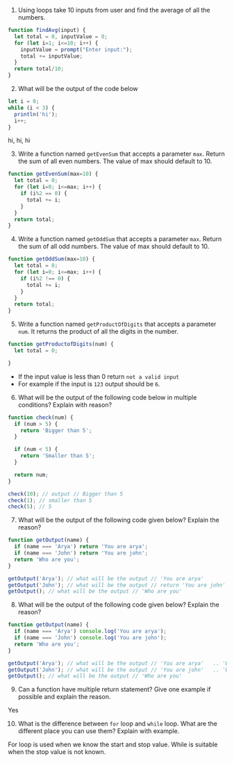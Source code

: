1. Using loops take 10 inputs from user and find the average of all the numbers.

```js
function findAvg(input) {
  let total = 0, inputValue = 0;
  for (let i=1; i<=10; i++) {
    inputValue = prompt("Enter input:");
    total += inputValue;
  }
  return total/10;
}
```

2. What will be the output of the code below

```js
let i = 0;
while (i < 3) {
  println('hi');
  i++;
}
```
hi, hi, hi

3. Write a function named `getEvenSum` that accepts a parameter `max`. Return the sum of all even numbers. The value of max should default to 10.

```js
function getEvenSum(max=10) {
  let total = 0;
  for (let i=0; i<=max; i++) {
    if (i%2 == 0) {
      total += i;
    } 
  }
  return total;
}
```

4. Write a function named `getOddSum` that accepts a parameter `max`. Return the sum of all odd numbers. The value of max should default to 10.

```js
function getOddSum(max=10) {
  let total = 0;
  for (let i=0; i<=max; i++) {
    if (i%2 !== 0) {
      total += i;
    } 
  }
  return total;
}
```

5. Write a function named `getProductOfDigits` that accepts a parameter `num`. It returns the product of all the digits in the number.

```js
function getProductofDigits(num) {
  let total = 0;

}
```

- If the input value is less than 0 return `not a valid input`
- For example if the input is `123` output should be `6`.

6. What will be the output of the following code below in multiple conditions? Explain with reason?

```js
function check(num) {
  if (num > 5) {
    return 'Bigger than 5';
  }

  if (num < 5) {
    return 'Smaller than 5';
  }

  return num;
}

check(10); // output // Bigger than 5
check(1); // smaller than 5
check(5); // 5
```

7. What will be the output of the following code given below? Explain the reason?

```js
function getOutput(name) {
  if (name === 'Arya') return 'You are arya';
  if (name === 'John') return 'You are john';
  return 'Who are you';
}

getOutput('Arya'); // what will be the output // 'You are arya'
getOutput('John'); // what will be the output // return 'You are john'
getOutput(); // what will be the output // 'Who are you'
```

8. What will be the output of the following code given below? Explain the reason?

```js
function getOutput(name) {
  if (name === 'Arya') console.log('You are arya');
  if (name === 'John') console.log('You are john');
  return 'Who are you';
}

getOutput('Arya'); // what will be the output // 'You are arya'   .. 'Who are you'
getOutput('John'); // what will be the output // 'You are john'   .. 'Who are you'
getOutput(); // what will be the output // 'Who are you'
```

9. Can a function have multiple return statement? Give one example if possible and explain the reason.

Yes

10. What is the difference between `for` loop and `while` loop. What are the different place you can use them? Explain with example.

For loop is used when we know the start and stop value. While is suitable when the stop value is not known. 